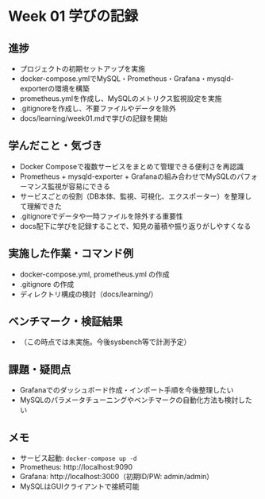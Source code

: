 # Week 01 学びの記録

## 進捗
- プロジェクトの初期セットアップを実施
- docker-compose.ymlでMySQL・Prometheus・Grafana・mysqld-exporterの環境を構築
- prometheus.ymlを作成し、MySQLのメトリクス監視設定を実施
- .gitignoreを作成し、不要ファイルやデータを除外
- docs/learning/week01.mdで学びの記録を開始

## 学んだこと・気づき
- Docker Composeで複数サービスをまとめて管理できる便利さを再認識
- Prometheus + mysqld-exporter + Grafanaの組み合わせでMySQLのパフォーマンス監視が容易にできる
- サービスごとの役割（DB本体、監視、可視化、エクスポーター）を整理して理解できた
- .gitignoreでデータや一時ファイルを除外する重要性
- docs配下に学びを記録することで、知見の蓄積や振り返りがしやすくなる

## 実施した作業・コマンド例
- docker-compose.yml, prometheus.yml の作成
- .gitignore の作成
- ディレクトリ構成の検討（docs/learning/）

## ベンチマーク・検証結果
- （この時点では未実施。今後sysbench等で計測予定）

## 課題・疑問点
- Grafanaでのダッシュボード作成・インポート手順を今後整理したい
- MySQLのパラメータチューニングやベンチマークの自動化方法も検討したい

## メモ
- サービス起動: `docker-compose up -d`
- Prometheus: http://localhost:9090
- Grafana: http://localhost:3000（初期ID/PW: admin/admin）
- MySQLはGUIクライアントで接続可能